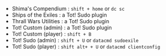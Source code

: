 
- Shima's Compendium : `shift + home` or `dc sc`
- Ships of the Exiles : a Tot! Sudo plugin
- Thrall Wars Utilities : a Tot! Sudo plugin
- Tot! Custom (admin) : a Tot! Sudo plugin
- Tot! Custom (player) : `shift + B`
- Tot! Sudo (admin) : `shift + U` or `datacmd sudoexile`
- Tot! Sudo (player) : `shift alt+ + U` or `datacmd clientconfig`

